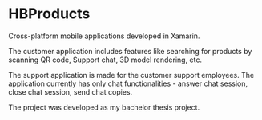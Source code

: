 # HBProducts
Cross-platform mobile applications developed in Xamarin.

The customer application includes features like searching for products by scanning QR code, Support chat, 3D model rendering, etc.

The support application is made for the customer support employees. The application currently has only 
chat functionalities - answer chat session, close chat session, send chat copies.

The project was developed as my bachelor thesis project.
